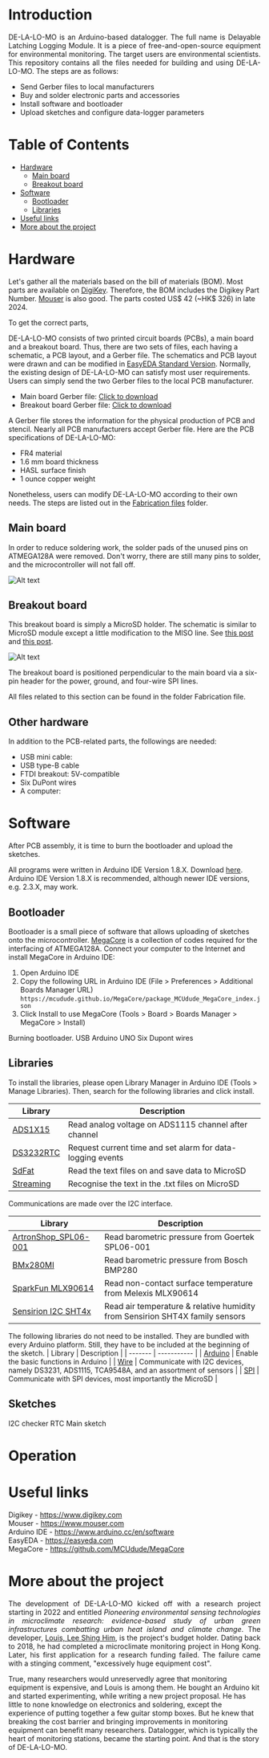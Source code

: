 # Introduction

<p align="justify"> DE-LA-LO-MO is an Arduino-based datalogger. The full name is Delayable Latching Logging Module. It is a piece of free-and-open-source equipment for environmental monitoring. The target users are environmental scientists. This repository contains all the files needed for building and using DE-LA-LO-MO. The steps are as follows:</p>

- Send Gerber files to local manufacturers
- Buy and solder electronic parts and accessories
- Install software and bootloader
- Upload sketches and configure data-logger parameters

# Table of Contents
- <a href = "https://github.com/louisleeshinghim/delalomo#hardware"> Hardware</a> <br/>
  - <a href = "https://github.com/louisleeshinghim/delalomo#main-board"> Main board</a> <br/>
  - <a href = "https://github.com/louisleeshinghim/delalomo#breakout-board"> Breakout board</a> <br/>
- <a href = "https://github.com/louisleeshinghim/delalomo#software"> Software</a> <br/>
  - <a href = "https://github.com/louisleeshinghim/delalomo#bootloader"> Bootloader</a> <br/>
  - <a href = "https://github.com/louisleeshinghim/delalomo#libraries"> Libraries</a> <br/>
- <a href = "https://github.com/louisleeshinghim/delalomo#useful-links"> Useful links</a> <br/>
- <a href = "https://github.com/louisleeshinghim/delalomo#more-about-the-project"> More about the project</a> <br/>

# Hardware 
Let's gather all the materials based on the bill of materials (BOM). Most parts are available on <a href = "https://www.digikey.com/"> DigiKey</a>. Therefore, the BOM includes the Digikey Part Number. <a href = "https://www.mouser.com/"> Mouser</a> is also good. The parts costed US$ 42 (~HK$ 326) in late 2024. 

To get the correct parts, 

DE-LA-LO-MO consists of two printed circuit boards (PCBs), a main board and a breakout board. Thus, there are two sets of files, each having a schematic, a PCB layout, and a Gerber file. The schematics and PCB layout were drawn and can be modified in <a href = "https://easyeda.com"> EasyEDA Standard Version</a>. Normally, the existing design of DE-LA-LO-MO can satisfy most user requirements. Users can simply send the two Gerber files to the local PCB manufacturer. 

- Main board Gerber file: <a href = "https://github.com/louisleeshinghim/delalomo/blob/main/Fabrication%20files/delalomo_gerber.zip"> Click to download</a> </br>
- Breakout board Gerber file: <a href = "https://github.com/louisleeshinghim/delalomo/blob/main/Fabrication%20files/delalomo_breakout_gerber.zip"> Click to download</a> </br>

A Gerber file stores the information for the physical production of PCB and stencil. Nearly all PCB manufacturers accept Gerber file. Here are the PCB specifications of DE-LA-LO-MO:
- FR4 material
- 1.6 mm board thickness
- HASL surface finish
- 1 ounce copper weight

Nonetheless, users can modify DE-LA-LO-MO according to their own needs. The steps are listed out in the <a href = "https://github.com/louisleeshinghim/delalomo/tree/main/Fabrication%20files"> Fabrication files</a> folder.


## Main board

In order to reduce soldering work, the solder pads of the unused pins on ATMEGA128A were removed. Don't worry, there are still many pins to solder, and the microcontroller will not fall off. 

![Alt text](https://github.com/louisleeshinghim/delalomo/blob/main/Fabrication%20files/schematic_delalomo.png?raw=true "Title")

## Breakout board

This breakout board is simply a MicroSD holder. The schematic is similar to MicroSD module except a little modification to the MISO line. See <a href = "https://forum.arduino.cc/t/arduino-nano-enc28j60-and-sd-card-reader/1000054/5"> this post</a> and <a href = "https://forum.arduino.cc/t/solved-sd-card-randomly-stops-working/330205"> this post</a>.

![Alt text](https://github.com/louisleeshinghim/delalomo/blob/main/Fabrication%20files/schematic_delalomo_breakout.png?raw=true "Title")

The breakout board is positioned perpendicular to the main board via a six-pin header for the power, ground, and four-wire SPI lines.

All files related to this section can be found in the folder Fabrication file.

## Other hardware

In addition to the PCB-related parts, the followings are needed:
- USB mini cable:
- USB type-B cable
- FTDI breakout: 5V-compatible
- Six DuPont wires
- A computer:

# Software 

After PCB assembly, it is time to burn the bootloader and upload the sketches.

All programs were written in Arduino IDE Version 1.8.X. Download <a href = "https://www.arduino.cc/en/software"> here</a>. Arduino IDE Version 1.8.X is recommended, although newer IDE versions, e.g. 2.3.X, may work. 

## Bootloader

Bootloader is a small piece of software that allows uploading of sketches onto the microcontroller. <a href = "https://github.com/MCUdude/MegaCore"> MegaCore</a> is a collection of codes required for the interfacing of ATMEGA128A. Connect your computer to the Internet and install MegaCore in Arduino IDE:
1. Open Arduino IDE 
2. Copy the following URL in Arduino IDE (File > Preferences > Additional Boards Manager URL)
```https://mcudude.github.io/MegaCore/package_MCUdude_MegaCore_index.json```
3. Click Install to use MegaCore (Tools > Board > Boards Manager > MegaCore > Install)


Burning bootloader.
USB
Arduino UNO
Six Dupont wires

## Libraries

To install the libraries, please open Library Manager in Arduino IDE (Tools > Manage Libraries). Then, search for the following libraries and click install.

| Library | Description |
| ------- | ----------- |
| <a href = "https://github.com/RobTillaart/ADS1X15"> ADS1X15</a> | Read analog voltage on ADS1115 channel after channel |
| <a href = "https://github.com/JChristensen/DS3232RTC"> DS3232RTC</a> | Request current time and set alarm for data-logging events |
| <a href = "https://github.com/greiman/SdFat"> SdFat</a> | Read the text files on and save data to MicroSD |
| <a href = "https://github.com/janelia-arduino/Streaming"> Streaming</a> | Recognise the text in the .txt files on MicroSD |


Communications are made over the I2C interface. 

| Library | Description |
| ------- | ----------- |
| <a href = "https://github.com/ArtronShop/ArtronShop_SPL06-001"> ArtronShop_SPL06-001</a> | Read barometric pressure from Goertek SPL06-001 |
| <a href = "https://github.com/christandlg/BMx280MI"> BMx280MI</a> | Read barometric pressure from Bosch BMP280 |
| <a href = "https://github.com/sparkfun/SparkFun_MLX90614_Arduino_Library"> SparkFun MLX90614</a> | Read non-contact surface temperature from Melexis MLX90614 |
| <a href = "https://github.com/Sensirion/arduino-i2c-sht4x"> Sensirion I2C SHT4x</a> | Read air temperature & relative humidity from Sensirion SHT4X family sensors |

The following libraries do not need to be installed. They are bundled with every Arduino platform. Still, they have to be included at the beginning of the sketch.
| Library | Description |
| ------- | ----------- |
| <a href = "https://github.com/arduino/ArduinoCore-avr/blob/master/cores/arduino/Arduino.h"> Arduino</a> | Enable the basic functions in Arduino |
| <a href = "https://docs.arduino.cc/language-reference/en/functions/communication/wire/"> Wire</a> | Communicate with I2C devices, namely DS3231, ADS1115, TCA9548A, and an assortment of sensors |
| <a href = "https://docs.arduino.cc/language-reference/en/functions/communication/SPI/"> SPI</a> | Communicate with SPI devices, most importantly the MicroSD |

## Sketches
I2C checker
RTC
Main sketch


# Operation


# Useful links

Digikey - https://www.digikey.com </br>
Mouser - https://www.mouser.com </br>
Arduino IDE - https://www.arduino.cc/en/software </br>
EasyEDA - https://easyeda.com </br>
MegaCore - https://github.com/MCUdude/MegaCore </br>

# More about the project

<p align="justify"> The development of DE-LA-LO-MO kicked off with a research project starting in 2022 and entitled <i>Pioneering environmental sensing technologies in microclimate research: evidence-based study of urban green infrastructures combatting urban heat island and climate change</i>. The developer, <a href = "https://orcid.org/0000-0001-7358-7875"> Louis, Lee Shing Him</a>, is the project's budget holder. Dating back to 2018, he had completed a microclimate monitoring project in Hong Kong. Later, his first application for a research funding failed. The failure came with a stinging comment, "excessively huge equipment cost". </p>

True, many researchers would unreservedly agree that monitoring equipment is expensive, and Louis is among them. He bought an Arduino kit and started experimenting, while writing a new project proposal. He has little to none knowledge on electronics and soldering, except the experience of putting together a few guitar stomp boxes. But he knew that breaking the cost barrier and bringing improvements in monitoring equipment can benefit many researchers. Datalogger, which is typically the heart of monitoring stations, became the starting point. And that is the story of DE-LA-LO-MO.
